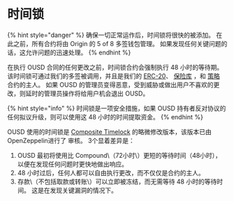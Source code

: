 # 时间锁

{% hint style="danger" %}
确保一切正常运作后，时间锁将很快的被添加。 在此之前，所有合约将由 Origin 的 5 of 8 多签钱包管理。 如果发现任何关键问题的话，这允许问题的迅速处理。
{% endhint %}

在执行 OUSD 合同的任何更改之前，时间锁合约会强制执行 48 小时的等待期。 该时间锁可通过我们的多签被调用，并且是我们的 [ERC-20](erc-20.md)、 [保险库](vault.md) ，和 [策略](strategies.md) 合约的主人。 如果 OUSD 的管理员变得恶意，受到威胁或做出用户不喜欢的更改，则延时的管理员操作将给用户机会退出 OUSD。

{% hint style="info" %}
时间锁是一项安全措施，如果 OUSD 持有者反对协议的任何拟议升级，则可以使用这 48 小时的时间提取资金。
{% endhint %}

OUSD 使用的时间锁是 [Composite Timelock](https://compound.finance/docs/governance) 的略微修改版本，该版本已由OpenZeppelin</a>进行了
审核。 3个显着差异是：</p> 

1. OUSD 最初将使用比 Compound\（72小时\）更短的等待时间（48小时），以便在发现任何问题时更快地做出响应。 
2. 48 小时过后，任何人都可以自由执行更改，而不仅仅是合约的主人。
3. 存款\（不包括取款或转账\）可以立即被冻结，而无需等待 48 小时的等待时间。 这是在发现关键漏洞的情况下。





